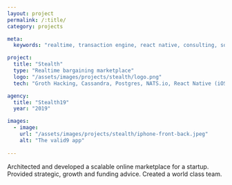 ```yaml
---
layout: project
permalink: /:title/
category: projects

meta:
  keywords: "realtime, transaction engine, react native, consulting, software development, san francisco"

project:
  title: "Stealth"
  type: "Realtime bargaining marketplace"
  logo: "/assets/images/projects/stealth/logo.png"
  tech: "Groth Hacking, Cassandra, Postgres, NATS.io, React Native (iOS & Android), Javascript, React, Gatsby JS, WebSockets (uWebsockets.js)"

agency:
  title: "Stealth19"
  year: "2019"

images:
  - image:
    url: "/assets/images/projects/stealth/iphone-front-back.jpeg"
    alt: "The valid9 app"
    
---
```

<p>Architected and developed a scalable online marketplace for a startup. Provided strategic, growth and funding advice. Created a world class team.</p>

